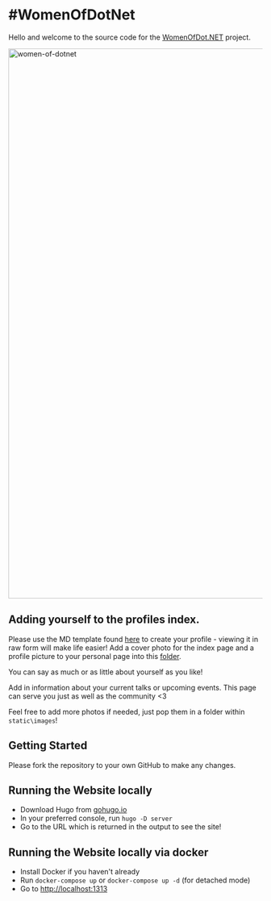 # #WomenOfDotNet
Hello and welcome to the source code for the [WomenOfDot.NET](https://womenofdot.net) project.

<img width="1091" alt="women-of-dotnet" src="https://user-images.githubusercontent.com/4635843/127243469-bcc01cfb-8ce9-430b-b82d-368a4509dc3f.png">


## Adding yourself to the profiles index.

Please use the MD template found [here](https://github.com/Layla-P/WomenOfDotNet/blob/main/content/profiles/template-please-copy.md) to create your profile - viewing it in raw form will make life easier!
Add a cover photo for the index page and a profile picture to your personal page into this [folder](https://github.com/Layla-P/WomenOfDotNet/tree/main/static/images/profile-pictures).

You can say as much or as little about yourself as you like!

Add in information about your current talks or upcoming events. This page can serve you just as well as the community <3

Feel free to add more photos if needed, just pop them in a folder within `static\images`!

## Getting Started

Please fork the repository to your own GitHub to make any changes.

## Running the Website locally

- Download Hugo from [gohugo.io](https://gohugo.io/)
- In your preferred console, run `hugo -D server`
- Go to the URL which is returned in the output to see the site!

## Running the Website locally via docker

- Install Docker if you haven't already
- Run `docker-compose up` or `docker-compose up -d` (for detached mode) 
- Go to [http://localhost:1313](http://localhost:1313)
